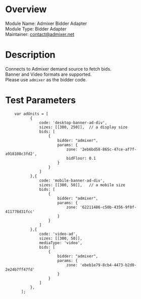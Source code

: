 # Overview

Module Name: Admixer Bidder Adapter  
Module Type: Bidder Adapter  
Maintainer: contact@admixer.net  

# Description

Connects to Admixer demand source to fetch bids.  
Banner and Video formats are supported.  
Please use ```admixer``` as the bidder code.  

# Test Parameters
```
    var adUnits = [
           {
               code: 'desktop-banner-ad-div',
               sizes: [[300, 250]],  // a display size
               bids: [
                   {
                       bidder: "admixer",
                       params: {
                           zone: '2eb6bd58-865c-47ce-af7f-a918108c3fd2',
                           bidFloor: 0.1
                       }
                   }
               ]
           },{
               code: 'mobile-banner-ad-div',
               sizes: [[300, 50]],   // a mobile size
               bids: [
                   {
                       bidder: "admixer",
                       params: {
                           zone: '62211486-c50b-4356-9f0f-411778d31fcc'
                       }
                   }
               ]
           },{
               code: 'video-ad',
               sizes: [[300, 50]],
               mediaType: 'video',
               bids: [
                   {
                       bidder: "admixer",
                       params: {
                           zone: 'ebeb1e79-8cb4-4473-b2d0-2e24b7ff47fd'
                       }
                   }
               ]
           },
       ];
```
